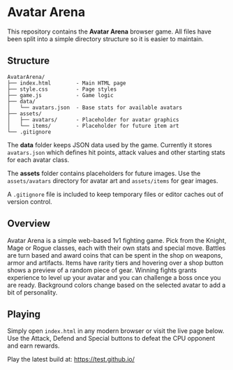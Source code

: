 # Avatar Arena

This repository contains the **Avatar Arena** browser game.  All files have been
split into a simple directory structure so it is easier to maintain.

## Structure

```
AvatarArena/
├── index.html        - Main HTML page
├── style.css         - Page styles
├── game.js           - Game logic
├── data/
│   └── avatars.json  - Base stats for available avatars
├── assets/
│   ├── avatars/      - Placeholder for avatar graphics
│   └── items/        - Placeholder for future item art
└── .gitignore
```

The **data** folder keeps JSON data used by the game. Currently it stores
`avatars.json` which defines hit points, attack values and other starting stats
for each avatar class.

The **assets** folder contains placeholders for future images. Use the `assets/avatars` directory for avatar art and `assets/items` for gear images.

A `.gitignore` file is included to keep temporary files or editor caches out of
version control.

## Overview
Avatar Arena is a simple web-based 1v1 fighting game.  Pick from the Knight,
Mage or Rogue classes, each with their own stats and special move.  Battles are
turn based and award coins that can be spent in the shop on weapons, armor and
artifacts.  Items have rarity tiers and hovering over a shop button shows a
preview of a random piece of gear.  Winning fights grants experience to level up
your avatar and you can challenge a boss once you are ready.  Background colors
change based on the selected avatar to add a bit of personality.

## Playing
Simply open `index.html` in any modern browser or visit the live page below.
Use the Attack, Defend and Special buttons to defeat the CPU opponent and earn
rewards.

Play the latest build at: <https://test.github.io/>
